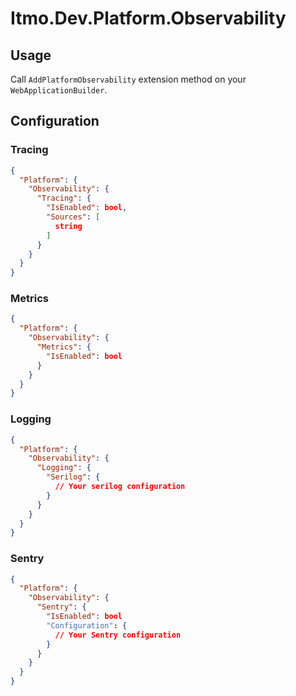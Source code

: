 # Itmo.Dev.Platform.Observability

## Usage

Call `AddPlatformObservability` extension method on your `WebApplicationBuilder`.

## Configuration

### Tracing

```json
{
  "Platform": {
    "Observability": {
      "Tracing": {
        "IsEnabled": bool,
        "Sources": [
          string
        ]
      }
    }
  }
}
```

### Metrics

```json
{
  "Platform": {
    "Observability": {
      "Metrics": {
        "IsEnabled": bool
      }
    }
  }
}
```

### Logging

```json
{
  "Platform": {
    "Observability": {
      "Logging": {
        "Serilog": {
          // Your serilog configuration
        }
      }
    }
  }
}
```

### Sentry

```json
{
  "Platform": {
    "Observability": {
      "Sentry": {
        "IsEnabled": bool
        "Configuration": {
          // Your Sentry configuration
        }
      }
    }
  }
}
```